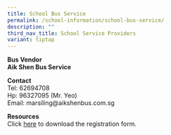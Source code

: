 ```yaml
---
title: School Bus Service
permalink: /school-information/school-bus-service/
description: ""
third_nav_title: School Service Providers
variant: tiptap
---
```

<p><strong>Bus Vendor </strong>
<br><strong>Aik Shen Bus Service</strong>
</p>
<p><strong>Contact</strong>
<br>Tel: 62694708
<br>Hp: 96327095 (Mr. Yeo)
<br>Email: marsiling@aikshenbus.com.sg</p>
<p><strong>Resources</strong>
<br>Click <a href="https://form.gov.sg/615bbeb3d106760012df2606" rel="noopener noreferrer nofollow" target="_blank">here</a> to
download the registration form.</p>
